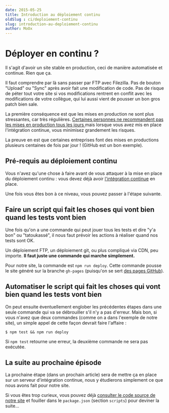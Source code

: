 ```yaml
---
date: 2015-05-25
title: Introduction au déploiement continu
oldSlug : ci/deploiement-continu
slug: introduction-au-deploiement-continu
author: MoOx
---
```


# Déployer en continu ?

Il s'agit d'avoir un site stable en production, ceci de manière automatisée et
continue. Rien que ça.

Il faut comprendre par là sans passer par FTP avec Filezilla. Pas de bouton
"Upload" ou "Sync" après avoir fait une modification de code. Pas de risque de
péter tout votre site si vos modifications rentrent en conflit avec les
modifications de votre collègue, qui lui aussi vient de pousser un bon gros
patch bien sale.

La première conséquence est que les mises en production ne sont plus
stressantes, car très régulières.
[Certaines personnes ne recommandent pas les mises en production tous les jours ](http://www.estcequonmetenprodaujourdhui.info/)
mais lorsque vous avez mis en place l'intégration continue, vous minimisez
grandement les risques.

La preuve en est que certaines entreprises font des mises en productions
plusieurs centaines de fois par jour ! (GitHub est un bon exemple).

## Pré-requis au déploiement continu

Vous n'avez qu'une chose à faire avant de vous attaquer à la mise en place du
déploiement continu : vous devez déjà avoir
[l'intégration continue](/fr/articles/ci/) en place.

Une fois vous êtes bon à ce niveau, vous pouvez passer à l'étape suivante.

## Faire un script qui fait les choses qui vont bien quand les tests vont bien

Une fois qu'on a une commande qui peut jouer tous les tests et dire "y'a bon" ou
"tatoukassé", il nous faut prévoir les actions à réaliser quand nos tests sont
OK.

Un déploiement FTP, un déploiement git, ou plus compliqué via CDN, peu importe.
**Il faut juste une commande qui marche simplement.**

Pour notre site, la commande est `npm run deploy`. Cette commande pousse le site
généré sur la branche `gh-pages` (puisqu'on se sert
[des pages GitHub](https://pages.github.com/)).

## Automatiser le script qui fait les choses qui vont bien quand les tests vont bien

On peut ensuite éventuellement englober les précédentes étapes dans une seule
commande qui va se débrouiller s'il n'y a pas d'erreur. Mais bon, si vous n'avez
que deux commandes (comme on a dans l'exemple de notre site), un simple appel de
cette façon devrait faire l'affaire :

```console
$ npm test && npm run deploy
```

Si `npm test` retourne une erreur, la deuxième commande ne sera pas exécutée.

## La suite au prochaine épisode

La prochaine étape (dans un prochain article) sera de mettre ça en place sur un
serveur d'intégration continue, nous y étudierons simplement ce que nous avons
fait pour notre site.

Si vous êtes trop curieux, vous pouvez déjà
[consulter le code source de notre site](https://github.com/putaindecode/putaindecode.io/tree/43dc29344debf0ccf81050214a1cf3cb6c8f6231)
et fouiller dans le `package.json` (section `scripts`) pour deviner la suite...
